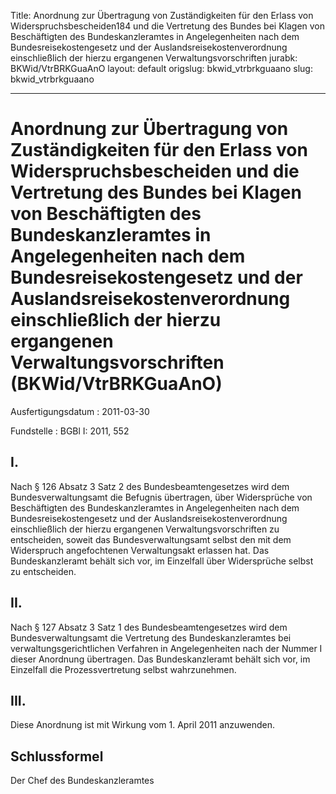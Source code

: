 Title: Anordnung zur Übertragung von Zuständigkeiten für den Erlass von Widerspruchsbescheiden184
  und die Vertretung des Bundes bei Klagen von Beschäftigten des Bundeskanzleramtes
  in Angelegenheiten nach dem Bundesreisekostengesetz und der Auslandsreisekostenverordnung
  einschließlich der hierzu ergangenen Verwaltungsvorschriften
jurabk: BKWid/VtrBRKGuaAnO
layout: default
origslug: bkwid_vtrbrkguaano
slug: bkwid_vtrbrkguaano

---

# Anordnung zur Übertragung von Zuständigkeiten für den Erlass von Widerspruchsbescheiden und die Vertretung des Bundes bei Klagen von Beschäftigten des Bundeskanzleramtes in Angelegenheiten nach dem Bundesreisekostengesetz und der Auslandsreisekostenverordnung einschließlich der hierzu ergangenen Verwaltungsvorschriften (BKWid/VtrBRKGuaAnO)

Ausfertigungsdatum
:   2011-03-30

Fundstelle
:   BGBl I: 2011, 552


## I.

Nach § 126 Absatz 3 Satz 2 des Bundesbeamtengesetzes wird dem
Bundesverwaltungsamt die Befugnis übertragen, über Widersprüche von
Beschäftigten des Bundeskanzleramtes in Angelegenheiten nach dem
Bundesreisekostengesetz und der Auslandsreisekostenverordnung
einschließlich der hierzu ergangenen Verwaltungsvorschriften zu
entscheiden, soweit das Bundesverwaltungsamt selbst den mit dem
Widerspruch angefochtenen Verwaltungsakt erlassen hat. Das
Bundeskanzleramt behält sich vor, im Einzelfall über Widersprüche
selbst zu entscheiden.


## II.

Nach § 127 Absatz 3 Satz 1 des Bundesbeamtengesetzes wird dem
Bundesverwaltungsamt die Vertretung des Bundeskanzleramtes bei
verwaltungsgerichtlichen Verfahren in Angelegenheiten nach der Nummer
I dieser Anordnung übertragen. Das Bundeskanzleramt behält sich vor,
im Einzelfall die Prozessvertretung selbst wahrzunehmen.


## III.

Diese Anordnung ist mit Wirkung vom 1. April 2011 anzuwenden.


## Schlussformel

Der Chef des Bundeskanzleramtes


